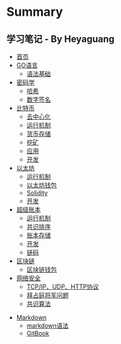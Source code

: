 # Summary

## 学习笔记 - By Heyaguang
* [首页](README.md)
* [GO语言](golang/README.md)
    * [语法基础](golang/base.md)
* [密码学](cryptography/README.md)
    * [哈希](cryptography/hash.md)
    * [数字签名](cryptography/signature.md)
* [比特币](bitcoin/README.md)
    * [去中心化](bitcoin/decentration.md)
    * [运行机制](bitcoin/operation.md)
    * [货币存储](bitcoin/coin_storage.md)
    * [挖矿](bitcoin/mine.md)
    * [应用](bitcoin/apply.md)
    * [开发](bitcoin/develop.md)
* [以太坊](ethereum/README.md)
    * [运行机制](ethereum/operation.md)
    * [以太坊钱包](ethereum/ethwallet.md)
    * [Solidity](ethereum/solidity.md)
    * [开发](ethereum/develop.md)
    <!-- * [智能合约](ethereum/smartcontract.md) -->
* [超级账本](hyperledger/README.md)
    * [运行机制](hyperledger/operation.md)
    * [共识排序](hyperledger/consensus.md)
    * [账本存储](hyperledger/ledger_storage.md)
    * [开发](hyperledger/develop.md)
    * [链码](hyperledger/chaincode.md)
* [区块链](blockchain/README.md)
    * [区块链钱包](blockchain/blockchainwallet.md)
* [网络安全](network/README.md)
    * [TCP/IP、UDP、HTTP协议](network/protocol.md)
    * [拜占庭将军问题](network/byzantine.md)
    * [共识算法](network/consensus.md)
<!-- * [数据库](database/README.md) -->
<!--     * [LevelDB](database/leveldb.md) -->
<!--     * [CouchDB](database/couchdb.md) -->
<!--     * [Mysql](database/mysql.md) -->
* [Markdown](markdown/README.md)
    * [markdown语法](markdown/markdown.md)
    * [GitBook](markdown/gitbook.md)
